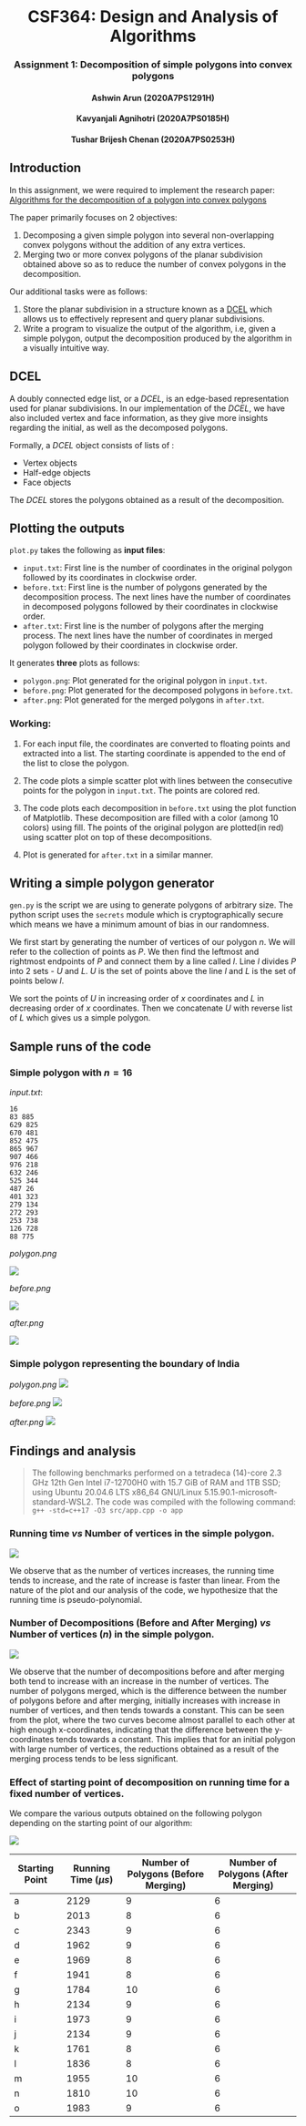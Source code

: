 # <center>CSF364: Design and Analysis of Algorithms</center>
### <center>Assignment 1: Decomposition of simple polygons into convex polygons</center>
#### <center>Ashwin Arun (2020A7PS1291H)</center>
#### <center>Kavyanjali Agnihotri (2020A7PS0185H)</center>
#### <center>Tushar Brijesh Chenan (2020A7PS0253H)</center>

## Introduction

In this assignment, we were required to implement the research paper: [Algorithms for the decomposition of a polygon into convex polygons](https://doi.org/10.1016/S0377-2217%2899%2900033-8)

The paper primarily focuses on $2$ objectives:

1. Decomposing a given simple polygon into several non-overlapping convex polygons without the addition of any extra vertices.
2. Merging two or more convex polygons of the planar subdivision obtained above so as to reduce the number of convex polygons in the decomposition.

Our additional tasks were as follows:

1. Store the planar subdivision in a structure known as a [DCEL](https://en.wikipedia.org/wiki/Doubly_connected_edge_list) which allows us to effectively represent and query planar subdivisions.
2. Write a program to visualize the output of the algorithm, i.e, given a simple polygon, output the decomposition produced by the algorithm in a visually intuitive way.

## DCEL

A doubly connected edge list, or a *DCEL*, is an edge-based representation used for planar subdivisions. In our implementation of the *DCEL*, we have also included vertex and face information, as they give more insights regarding the initial, as well as the decomposed polygons.  

Formally, a *DCEL* object consists of lists of :

 - Vertex objects
 - Half-edge objects
 - Face objects

The *DCEL* stores the polygons obtained as a result of the decomposition. 

## Plotting the outputs

`plot.py` takes the following as **input files**:

- `input.txt`: First line is the number of coordinates in the original polygon followed by its coordinates in clockwise order.
- `before.txt`: First line is the number of polygons generated by the decomposition process. The next lines have the number of coordinates in decomposed polygons followed by their coordinates in clockwise order.
- `after.txt`: First line is the number of polygons after the merging process. The next lines have the number of coordinates in merged polygon followed by their coordinates in clockwise order.

It generates **three** plots as follows:

- `polygon.png`: Plot generated for the original polygon in `input.txt`.
- `before.png`: Plot generated for the decomposed polygons in `before.txt`.
- `after.png`: Plot generated for the merged polygons in `after.txt`. 

### Working:

1. For each input file, the coordinates are converted to floating points and extracted into a list. The starting coordinate is appended to the end of the list to close the polygon.

2. The code plots a simple scatter plot with lines between the consecutive points for the polygon in `input.txt`. The points are colored red.

3. The code plots each decomposition in `before.txt` using the plot function of Matplotlib. These decomposition are filled with a color (among 10 colors) using fill. The points of the original polygon are plotted(in red) using scatter plot on top of these decompositions.

4. Plot is generated for `after.txt` in a similar manner.

## Writing a simple polygon generator

`gen.py` is the script we are using to generate polygons of arbitrary size. The python script uses the `secrets` module which is cryptographically secure which means we have a minimum amount of bias in our randomness.

We first start by generating the number of vertices of our polygon $n$. We will refer to the collection of points as $P$. We then find the leftmost and rightmost endpoints of $P$ and connect them by a line called $l$. Line $l$ divides $P$ into $2$ sets - $U$ and $L$. $U$ is the set of points above the line $l$ and $L$ is the set of points below $l$.

We sort the points of $U$ in increasing order of $x$ coordinates and $L$ in decreasing order of $x$ coordinates. Then we concatenate $U$ with reverse list of $L$ which gives us a simple polygon.

## Sample runs of the code

### Simple polygon with $n = 16$

*input.txt*:

```text
16
83 885
629 825
670 481
852 475
865 967
907 466
976 218
632 246
525 344
487 26
401 323
279 134
272 293
253 738
126 728
88 775
```

*polygon.png*

<img src="img/simple/polygon.png"/>

*before.png*

<img src="img/simple/before.png"/>

*after.png*

<img src="img/simple/after.png"/>

### Simple polygon representing the boundary of India

*polygon.png*
<img src="img/geographic/polygon.png"/>

*before.png*
<img src="img/geographic/before.png"/>

*after.png*
<img src="img/geographic/after.png"/>


## Findings and analysis

> The following benchmarks performed on a tetradeca (14)-core 2.3 GHz 12th Gen Intel i7-12700H0 with 15.7 GiB of RAM and 1TB SSD; using Ubuntu 20.04.6 LTS x86_64 GNU/Linux 5.15.90.1-microsoft-standard-WSL2. The code was compiled with the following command: `g++ -std=c++17 -O3 src/app.cpp -o app`

### Running time *vs* Number of vertices in the simple polygon.

<img src="img/analysis/RunningTime_vs_N.png"/>

We observe that as the number of vertices increases, the running time tends to increase, and the rate of increase is faster than linear. From the nature of the plot and our analysis of the code, we hypothesize that the running time is pseudo-polynomial.

### Number of Decompositions (Before and After Merging) *vs* Number of vertices ($n$) in the simple polygon.

<img src="img/analysis/Before_and_After_Merge_vs_N.png" />

  We observe that the number of decompositions before and after merging both tend to increase with an increase in the number of vertices. The number of polygons merged, which is the difference between the number of polygons before and after merging, initially increases with increase in number of vertices, and then tends towards a constant. This can be seen from the plot, where the two curves become almost parallel to each other at high enough x-coordinates, indicating that the difference between the y-coordinates tends towards a constant. This implies that for an initial polygon with large number of vertices, the reductions obtained as a result of the merging process tends to be less significant.


### Effect of starting point of decomposition on running time for a fixed number of vertices.

We compare the various outputs obtained on the following polygon depending on the starting point of our algorithm:

<img src="img/varyStartingVertex/polygon.png"/>

| Starting Point | Running Time ($\mu s$) | Number of Polygons (Before Merging) | Number of Polygons (After Merging) |
| -------------- | ---------------------- | ----------------------------------- | ---------------------------------- |
| a              | 2129                   | 9                                   | 6                                  |
| b              | 2013                   | 8                                   | 6                                  |
| c              | 2343                   | 9                                   | 6                                  |
| d              | 1962                   | 9                                   | 6                                  |
| e              | 1969                   | 8                                   | 6                                  |
| f              | 1941                   | 8                                   | 6                                  |
| g              | 1784                   | 10                                  | 6                                  |
| h              | 2134                   | 9                                   | 6                                  |
| i              | 1973                   | 9                                   | 6                                  |
| j              | 2134                   | 9                                   | 6                                  |
| k              | 1761                   | 8                                   | 6                                  |
| l              | 1836                   | 8                                   | 6                                  |
| m              | 1955                   | 10                                  | 6                                  |
| n              | 1810                   | 10                                  | 6                                  |
| o              | 1983                   | 9                                   | 6                                  |
